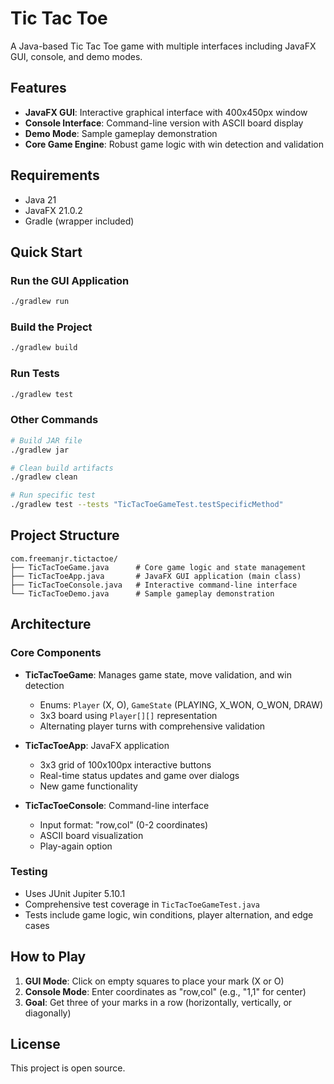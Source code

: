 # Tic Tac Toe

A Java-based Tic Tac Toe game with multiple interfaces including JavaFX GUI, console, and demo modes.

## Features

- **JavaFX GUI**: Interactive graphical interface with 400x450px window
- **Console Interface**: Command-line version with ASCII board display  
- **Demo Mode**: Sample gameplay demonstration
- **Core Game Engine**: Robust game logic with win detection and validation

## Requirements

- Java 21
- JavaFX 21.0.2
- Gradle (wrapper included)

## Quick Start

### Run the GUI Application
```bash
./gradlew run
```

### Build the Project
```bash
./gradlew build
```

### Run Tests
```bash
./gradlew test
```

### Other Commands
```bash
# Build JAR file
./gradlew jar

# Clean build artifacts
./gradlew clean

# Run specific test
./gradlew test --tests "TicTacToeGameTest.testSpecificMethod"
```

## Project Structure

```
com.freemanjr.tictactoe/
├── TicTacToeGame.java      # Core game logic and state management
├── TicTacToeApp.java       # JavaFX GUI application (main class)
├── TicTacToeConsole.java   # Interactive command-line interface
└── TicTacToeDemo.java      # Sample gameplay demonstration
```

## Architecture

### Core Components

- **TicTacToeGame**: Manages game state, move validation, and win detection
  - Enums: `Player` (X, O), `GameState` (PLAYING, X_WON, O_WON, DRAW)
  - 3x3 board using `Player[][]` representation
  - Alternating player turns with comprehensive validation

- **TicTacToeApp**: JavaFX application
  - 3x3 grid of 100x100px interactive buttons
  - Real-time status updates and game over dialogs
  - New game functionality

- **TicTacToeConsole**: Command-line interface
  - Input format: "row,col" (0-2 coordinates)
  - ASCII board visualization
  - Play-again option

### Testing

- Uses JUnit Jupiter 5.10.1
- Comprehensive test coverage in `TicTacToeGameTest.java`
- Tests include game logic, win conditions, player alternation, and edge cases

## How to Play

1. **GUI Mode**: Click on empty squares to place your mark (X or O)
2. **Console Mode**: Enter coordinates as "row,col" (e.g., "1,1" for center)
3. **Goal**: Get three of your marks in a row (horizontally, vertically, or diagonally)

## License

This project is open source.